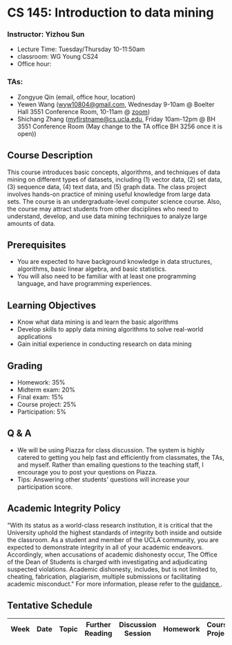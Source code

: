 # CS 145: Introduction to data mining
### Instructor: Yizhou Sun
- Lecture Time: Tuesday/Thursday 10-11:50am
- classroom: WG Young CS24
- Office hour: 

### TAs:
- Zongyue Qin (email, office hour, location)
- Yewen Wang (wyw10804@gmail.com, Wednesday 9-10am @ Boelter Hall 3551 Conference Room, 10-11am @ [zoom](https://ucla.zoom.us/j/94487002375?pwd=MEF4aEQ2eG5DTjJyQUpWZngrMXV3UT09))
- Shichang Zhang (myfirstname@cs.ucla.edu, Friday 10am-12pm @ BH 3551 Conference Room (May change to the TA office BH 3256 once it is open))


## Course Description
This course introduces basic concepts, algorithms, and techniques of data mining on different types of datasets, including (1) vector data, (2) set data, (3) sequence data, (4) text data, and (5) graph data. The class project involves hands-on practice of mining useful knowledge from large data sets. The course is an undergraduate-level computer science course. Also, the course may attract students from other disciplines who need to understand, develop, and use data mining techniques to analyze large amounts of data.

## Prerequisites
- You are expected to have background knowledge in data structures, algorithms, basic linear algebra, and basic statistics.
-	You will also need to be familiar with at least one programming language, and have programming experiences.

## Learning Objectives
- Know what data mining is and learn the basic algorithms
- Develop skills to apply data mining algorithms to solve real-world applications
- Gain initial experience in conducting research on data mining

## Grading
-	Homework: 35%
-	Midterm exam: 20%
-	Final exam: 15%
-	Course project: 25%
-	Participation: 5%

## Q & A
-	We will be using Piazza for class discussion. The system is highly catered to getting you help fast and efficiently from classmates, the TAs, and myself. Rather than emailing questions to the teaching staff, I encourage you to post your questions on Piazza.
-	Tips: Answering other students' questions will increase your participation score.

## Academic Integrity Policy
"With its status as a world-class research institution, it is critical that the University uphold the highest standards of integrity both inside and outside the classroom. As a student and member of the UCLA community, you are expected to demonstrate integrity in all of your academic endeavors. Accordingly, when accusations of academic dishonesty occur, The Office of the Dean of Students is charged with investigating and adjudicating suspected violations. Academic dishonesty, includes, but is not limited to, cheating, fabrication, plagiarism, multiple submissions or facilitating academic misconduct."
For more information, please refer to the <a href="https://www.deanofstudents.ucla.edu/portals/16/documents/studentguide.pdf"> guidance </a>.

## Tentative Schedule
| Week | Date | Topic | Further Reading | Discussion Session| Homework| Course Project|
| ------ | ------ | ------ | ------ | ------ | ------ | ------ |
